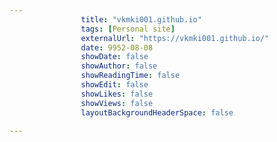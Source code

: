 ---
                title: "vkmki001.github.io"
                tags: [Personal site]
                externalUrl: "https://vkmki001.github.io/"
                date: 9952-08-08
                showDate: false
                showAuthor: false
                showReadingTime: false
                showEdit: false
                showLikes: false
                showViews: false
                layoutBackgroundHeaderSpace: false
                ---
